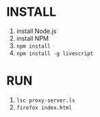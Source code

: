 # INSTALL

1. install Node.js
2. install NPM
3. `npm install`
4. `npm install -g livescript`

# RUN

1. `lsc proxy-server.ls`
2. `firefox index.html`


